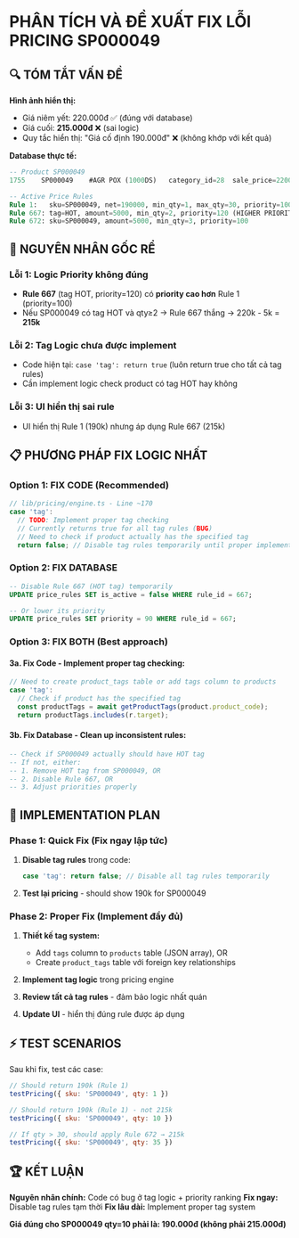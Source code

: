 # PHÂN TÍCH VÀ ĐỀ XUẤT FIX LỖI PRICING SP000049

## 🔍 TÓM TẮT VẤN ĐỀ

**Hình ảnh hiển thị:**
- Giá niêm yết: 220.000đ ✅ (đúng với database)
- Giá cuối: **215.000đ** ❌ (sai logic)
- Quy tắc hiển thị: "Giá cố định 190.000đ" ❌ (không khớp với kết quả)

**Database thực tế:**
```sql
-- Product SP000049
1755	SP000049	#AGR POX (1000DS)	category_id=28	sale_price=220000.00

-- Active Price Rules
Rule 1:   sku=SP000049, net=190000, min_qty=1, max_qty=30, priority=100
Rule 667: tag=HOT, amount=5000, min_qty=2, priority=120 (HIGHER PRIORITY!)
Rule 672: sku=SP000049, amount=5000, min_qty=3, priority=100
```

## 🎯 NGUYÊN NHÂN GỐC RỂ

### Lỗi 1: Logic Priority không đúng
- **Rule 667** (tag HOT, priority=120) có **priority cao hơn** Rule 1 (priority=100)
- Nếu SP000049 có tag HOT và qty≥2 → Rule 667 thắng → 220k - 5k = **215k**

### Lỗi 2: Tag Logic chưa được implement
- Code hiện tại: `case 'tag': return true` (luôn return true cho tất cả tag rules)
- Cần implement logic check product có tag HOT hay không

### Lỗi 3: UI hiển thị sai rule
- UI hiển thị Rule 1 (190k) nhưng áp dụng Rule 667 (215k)

## 📋 PHƯƠNG PHÁP FIX LOGIC NHẤT

### Option 1: FIX CODE (Recommended)
```typescript
// lib/pricing/engine.ts - Line ~170
case 'tag':
  // TODO: Implement proper tag checking
  // Currently returns true for all tag rules (BUG)
  // Need to check if product actually has the specified tag
  return false; // Disable tag rules temporarily until proper implementation
```

### Option 2: FIX DATABASE 
```sql
-- Disable Rule 667 (HOT tag) temporarily
UPDATE price_rules SET is_active = false WHERE rule_id = 667;

-- Or lower its priority
UPDATE price_rules SET priority = 90 WHERE rule_id = 667;
```

### Option 3: FIX BOTH (Best approach)

#### 3a. Fix Code - Implement proper tag checking:
```typescript
// Need to create product_tags table or add tags column to products
case 'tag':
  // Check if product has the specified tag
  const productTags = await getProductTags(product.product_code);
  return productTags.includes(r.target);
```

#### 3b. Fix Database - Clean up inconsistent rules:
```sql
-- Check if SP000049 actually should have HOT tag
-- If not, either:
-- 1. Remove HOT tag from SP000049, OR
-- 2. Disable Rule 667, OR  
-- 3. Adjust priorities properly
```

## 🚀 IMPLEMENTATION PLAN

### Phase 1: Quick Fix (Fix ngay lập tức)
1. **Disable tag rules** trong code:
   ```typescript
   case 'tag': return false; // Disable all tag rules temporarily
   ```

2. **Test lại pricing** - should show 190k for SP000049

### Phase 2: Proper Fix (Implement đầy đủ)
1. **Thiết kế tag system:**
   - Add `tags` column to `products` table (JSON array), OR
   - Create `product_tags` table với foreign key relationships

2. **Implement tag logic** trong pricing engine

3. **Review tất cả tag rules** - đảm bảo logic nhất quán

4. **Update UI** - hiển thị đúng rule được áp dụng

## ⚡ TEST SCENARIOS

Sau khi fix, test các case:

```javascript
// Should return 190k (Rule 1)
testPricing({ sku: 'SP000049', qty: 1 }) 

// Should return 190k (Rule 1) - not 215k
testPricing({ sku: 'SP000049', qty: 10 })

// If qty > 30, should apply Rule 672 → 215k  
testPricing({ sku: 'SP000049', qty: 35 })
```

## 🏆 KẾT LUẬN

**Nguyên nhân chính:** Code có bug ở tag logic + priority ranking
**Fix ngay:** Disable tag rules tạm thời
**Fix lâu dài:** Implement proper tag system

**Giá đúng cho SP000049 qty=10 phải là: 190.000đ (không phải 215.000đ)**
